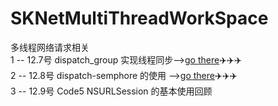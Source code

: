 # SKNetMultiThreadWorkSpace
多线程网络请求相关  
1 -- 12.7号 dispatch_group 实现线程同步-->[go there](https://github.com/AlexanderYeah/SKNetMultiThreadWorkSpace/blob/master/Code1/code1.md)✈️✈️✈️  
2 -- 12.8号 dispatch-semphore 的使用 -->[go there](https://github.com/AlexanderYeah/SKNetMultiThreadWorkSpace/blob/master/Code3/code3.md)✈️✈️✈️   
3 -- 12.9号 Code5 NSURLSession 的基本使用回顾
